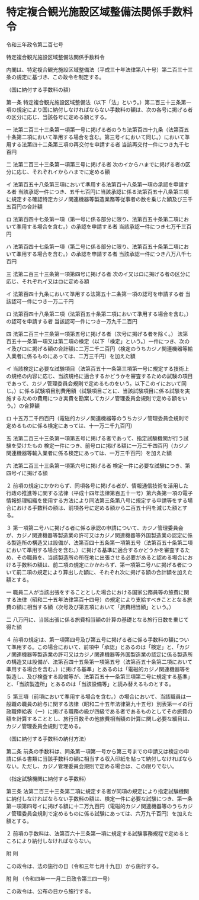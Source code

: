 # 特定複合観光施設区域整備法関係手数料令

令和三年政令第二百七号

特定複合観光施設区域整備法関係手数料令

内閣は、特定複合観光施設区域整備法（平成三十年法律第八十号）第二百三十三条の規定に基づき、この政令を制定する。

（国に納付する手数料の額）

第一条 特定複合観光施設区域整備法（以下「法」という。）第二百三十三条第一項の規定により国に納付しなければならない手数料の額は、次の各号に掲げる者の区分に応じ、当該各号に定める額とする。

一 法第二百三十三条第一項第一号に掲げる者のうち法第百四十九条（法第百五十条第二項において準用する場合を含む。第三号イにおいて同じ。）において準用する法第四十二条第三項の再交付を申請する者 当該再交付一件につき九千七百円

二 法第二百三十三条第一項第三号に掲げる者 次のイからハまでに掲げる者の区分に応じ、それぞれイからハまでに定める額

イ 法第百五十八条第三項において準用する法第百十八条第一項の承認を申請する者 当該承認一件につき、五千七百円に当該承認に係る法第百五十八条第三項に規定する確認特定カジノ関連機器等製造業務等従事者の数を乗じた額及び三千五百円の合計額

ロ 法第百四十七条第一項（第一号に係る部分に限り、法第百五十条第二項において準用する場合を含む。）の承認を申請する者 当該承認一件につき七万千三百円

ハ 法第百四十七条第一項（第二号に係る部分に限り、法第百五十条第二項において準用する場合を含む。）の承認を申請する者 当該承認一件につき八万八千七百円

三 法第二百三十三条第一項第四号に掲げる者 次のイ又はロに掲げる者の区分に応じ、それぞれイ又はロに定める額

イ 法第百四十九条において準用する法第五十二条第一項の認可を申請する者 当該認可一件につき一万二千円

ロ 法第百四十八条第二項（法第百五十条第二項において準用する場合を含む。）の認可を申請する者 当該認可一件につき一万九千二百円

四 法第二百三十三条第一項第五号に掲げる者（次号に掲げる者を除く。） 法第百五十一条第一項又は第二項の検定（以下「検定」という。）一件につき、次のイ及びロに掲げる額の合計額に二万二千二百円（検定のうちカジノ関連機器等輸入業者に係るものにあっては、二万三千円）を加えた額

イ 当該検定に必要な試験項目（法第百五十一条第三項第一号に規定する技術上の規格の内容に応じ、当該規格に適合するかどうかを審査するための試験の項目であって、カジノ管理委員会規則で定めるものをいう。以下このイにおいて同じ。）に係る試験項目別費用額（試験項目ごとに、当該試験項目に係る試験を実施するための費用につき実費を勘案してカジノ管理委員会規則で定める額をいう。）の合算額

ロ 十五万二千四百円（電磁的カジノ関連機器等のうちカジノ管理委員会規則で定めるものに係る検定にあっては、十一万二千九百円）

五 法第二百三十三条第一項第五号に掲げる者であって、指定試験機関が行う試験を受けたもの 検定一件につき、前号ロに掲げる額に一万二千四百円（カジノ関連機器等輸入業者に係る検定にあっては、一万三千百円）を加えた額

六 法第二百三十三条第一項第六号に掲げる者 検定一件に必要な試験につき、第四号イに掲げる額

２ 前項の規定にかかわらず、同項各号に掲げる者が、情報通信技術を活用した行政の推進等に関する法律（平成十四年法律第百五十一号）第六条第一項の電子情報処理組織を使用する方法により同法第三条第八号に規定する申請等をする場合における手数料の額は、前項各号に定める額から二百五十円を減じた額とする。

３ 第一項第二号ハに掲げる者に係る承認の申請について、カジノ管理委員会が、カジノ関連機器等製造業の許可又はカジノ関連機器等外国製造業の認定に係る製造所の構造又は設備が、法第百四十五条第一項第五号（法第百五十条第二項において準用する場合を含む。）に掲げる基準に適合するかどうかを審査するため、その職員を、当該製造所の所在地に出張させる必要があると認める場合における手数料の額は、前二項の規定にかかわらず、第一項第二号ハに掲げる者について前二項の規定により算出した額に、それぞれ次に掲げる額の合計額を加えた額とする。

一 職員二人が当該出張をすることとした場合における国家公務員等の旅費に関する法律（昭和二十五年法律第百十四号）の規定により支給すべきこととなる旅費の額に相当する額（次号及び第五項において「旅費相当額」という。）

二 八万円に、当該出張に係る旅費相当額の計算の基礎となる旅行日数を乗じて得た額

４ 前項の規定は、第一項第四号及び第五号に掲げる者に係る手数料の額について準用する。この場合において、前項中「承認」とあるのは「検定」と、「カジノ関連機器等製造業の許可又はカジノ関連機器等外国製造業の認定に係る製造所の構造又は設備が、法第百四十五条第一項第五号（法第百五十条第二項において準用する場合を含む。）に掲げる基準」とあるのは「電磁的カジノ関連機器等を製造し、及び検査する設備等が、法第百五十一条第三項第二号に規定する基準」と、「当該製造所」とあるのは「当該設備等」と読み替えるものとする。

５ 第三項（前項において準用する場合を含む。）の場合において、当該職員は一般職の職員の給与に関する法律（昭和二十五年法律第九十五号）別表第一イの行政職俸給表（一）に掲げる職務の級が四級である者であるものとしてその旅費の額を計算することとし、旅行日数その他旅費相当額の計算に関し必要な細目は、カジノ管理委員会規則で定める。

（国に納付する手数料の納付方法）

第二条 前条の手数料は、同条第一項第一号から第三号までの申請又は検定の申請に係る書類に当該手数料の額に相当する収入印紙を貼って納付しなければならない。ただし、カジノ管理委員会規則で定める場合は、この限りでない。

（指定試験機関に納付する手数料）

第三条 法第二百三十三条第二項に規定する者が同項の規定により指定試験機関に納付しなければならない手数料の額は、検定一件に必要な試験につき、第一条第一項第四号イに掲げる額に十二万九百円（電磁的カジノ関連機器等のうちカジノ管理委員会規則で定めるものに係る試験にあっては、六万九千百円）を加えた額とする。

２ 前項の手数料は、法第百六十三条第一項に規定する試験事務規程で定めるところにより納付しなければならない。

附 則

この政令は、法の施行の日（令和三年七月十九日）から施行する。

附 則 （令和四年一一月二日政令第三四一号）

この政令は、公布の日から施行する。
